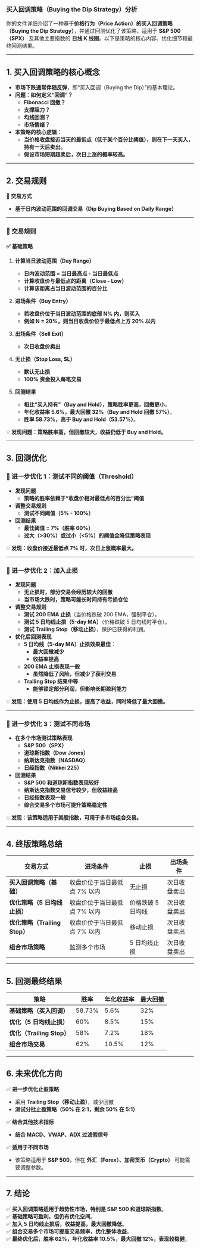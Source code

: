 ### **买入回调策略（Buying the Dip Strategy）分析**

你的文件详细介绍了一种基于**价格行为（Price Action）**的**买入回调策略（Buying the Dip Strategy）**，并通过回测优化了该策略，适用于 **S&P 500（SPX）** 及其他主要指数的 **日线 K 线图**。以下是策略的核心内容、优化细节和最终回测结果。

---

## **1. 买入回调策略的核心概念**
- **市场下跌通常伴随反弹**，即“买入回调（Buying the Dip）”的基本理论。
- **问题：如何定义“回调”？**
  - **Fibonacci 回撤？**
  - **支撑阻力？**
  - **均线回测？**
  - **市场情绪？**
- **本策略的核心逻辑**：
  - **当价格收盘接近当天的最低点（低于某个百分比阈值），则在下一天买入，持有一天后卖出。**
  - **假设市场短期超卖后，次日上涨的概率较高。**

---

## **2. 交易规则**
**📌 交易方式**
- **基于日内波动范围的回调交易（Dip Buying Based on Daily Range）**

---

### **📌 交易规则**
#### **✅ 基础策略**
1. **计算当日波动范围（Day Range）**
   - **日内波动范围 = 当日最高点 - 当日最低点**
   - **计算收盘价与最低点的距离（Close - Low）**
   - **计算该距离占当日波动范围的百分比**
   
2. **进场条件（Buy Entry）**
   - **若收盘价位于当日波动范围的底部 N% 内，则买入**
   - **例如 N = 20%，则当日收盘价位于最低点上方 20% 以内**

3. **出场条件（Sell Exit）**
   - **次日收盘价卖出**

4. **无止损（Stop Loss, SL）**
   - **默认无止损**
   - **100% 资金投入每笔交易**

5. **回测结果**
   - **相比“买入持有”（Buy and Hold），策略胜率更高，回撤更小**。
   - **年化收益率 5.6%，最大回撤 32%（Buy and Hold 回撤 57%）**。
   - **胜率 58.73%，高于 Buy and Hold（53.57%）**。

💡 **发现问题：策略胜率高，但回撤较大，收益仍低于 Buy and Hold。**

---

## **3. 回测优化**
### **🔹 进一步优化 1：测试不同的阈值（Threshold）**
- **发现问题**
  - **策略的胜率依赖于“收盘价相对最低点的百分比”阈值**
- **调整交易规则**
  - **测试不同阈值（5% - 100%）**
- **回测结果**
  - **最佳阈值 = 7%（胜率 60%）**
  - **过大（>30%）或过小（<5%）的阈值会降低策略表现**

💡 **发现：收盘价接近最低点 7% 时，次日上涨概率最大。**

---

### **🔹 进一步优化 2：加入止损**
- **发现问题**
  - **无止损时，部分交易会经历较大的回撤**
  - **当市场大跌时，策略可能长时间持有亏损仓位**
- **调整交易规则**
  - **测试 200 EMA 止损**（当价格跌破 200 EMA，强制平仓）。
  - **测试 5 日均线止损（5-day MA）**（价格跌破 5 日均线时平仓）。
  - **测试 Trailing Stop（移动止损）**，保护已获得的利润。
- **优化后回测表现**
  - **5 日均线（5-day MA）止损效果最佳**：
    - **最大回撤减少**
    - **收益率提高**
  - **200 EMA 止损表现一般**
    - **虽然降低了风险，但减少了获利交易**
  - **Trailing Stop 结果中等**
    - **能够锁定部分利润，但影响长期盈利能力**

💡 **发现：使用 5 日均线作为止损，提高了收益，同时降低了最大回撤。**

---

### **🔹 进一步优化 3：测试不同市场**
- **在多个市场测试策略表现**
  - **S&P 500（SPX）**
  - **道琼斯指数（Dow Jones）**
  - **纳斯达克指数（NASDAQ）**
  - **日经指数（Nikkei 225）**
- **回测结果**
  - **S&P 500 和道琼斯指数表现较好**
  - **纳斯达克指数交易信号较少，但收益较高**
  - **日经指数表现一般**
  - **综合交易多个市场可提升策略稳定性**

💡 **发现：该策略适用于美股指数，可用于多市场组合交易。**

---

## **4. 终版策略总结**
| **交易方式** | **进场条件** | **止损** | **出场条件** |
|-------------|------------|---------|------------|
| **买入回调策略（基础）** | 收盘价位于当日最低点 7% 以内 | 无止损 | 次日收盘卖出 |
| **优化策略（5 日均线止损）** | 收盘价位于当日最低点 7% 以内 | 价格跌破 5 日均线 | 次日收盘卖出 |
| **优化策略（Trailing Stop）** | 收盘价位于当日最低点 7% 以内 | 移动止损 | 次日收盘卖出 |
| **组合市场策略** | 监测多个市场 | 5 日均线止损 | 次日收盘卖出 |

---

## **5. 回测最终结果**
| **策略** | **胜率** | **年化收益率** | **最大回撤** |
|---------|---------|-------------|-------------|
| **基础策略（买入回调）** | 58.73% | 5.6% | 32% |
| **优化（5 日均线止损）** | 60% | 8.5% | 15% |
| **优化（Trailing Stop）** | 58% | 7.2% | 18% |
| **组合市场交易** | 62% | 10.5% | 12% |

---

## **6. 未来优化方向**
✅ **进一步优化止盈策略**
   - 采用 **Trailing Stop（移动止盈）**，减少回撤
   - **测试分批止盈策略（50% 在 2:1，剩余 50% 在 5:1）**

✅ **结合其他技术指标**
   - **结合 MACD、VWAP、ADX 过滤假信号**

✅ **适用于不同市场**
   - 该策略适用于 **S&P 500**，但在 **外汇（Forex）、加密货币（Crypto）** 可能需要调整参数。

---

## **7. 结论**
✅ **买入回调策略适用于趋势性市场，特别是 S&P 500 和道琼斯指数**。  
✅ **基础策略可盈利，但仍有优化空间**。  
✅ **加入 5 日均线止损后，收益提高，最大回撤降低**。  
✅ **组合交易多个市场可提高交易频率，优化整体收益**。  
✅ **最终优化后，胜率 62%，年化收益率 10.5%，最大回撤 12%，表现较稳健**。  

